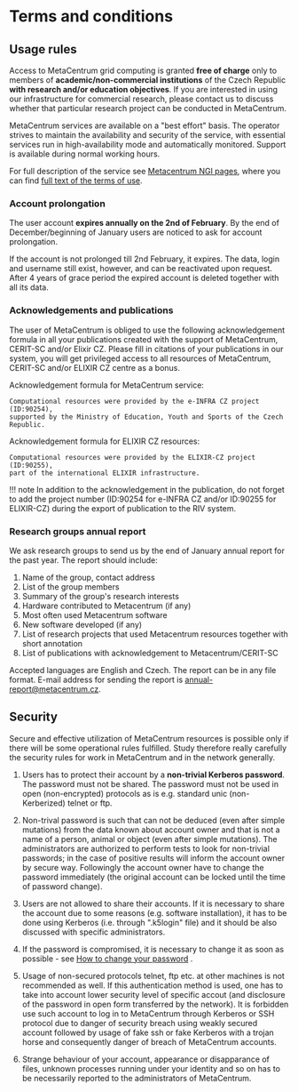 # Terms and conditions

## Usage rules

Access to MetaCentrum grid computing is granted **free of charge** only to members of **academic/non-commercial institutions** of the Czech Republic **with research and/or education objectives**. If you are interested in using our infrastructure for commercial research, please contact us to discuss whether that particular research project can be conducted in MetaCentrum.

MetaCentrum services are available on a "best effort" basis. The operator strives to maintain the availability and security of the service, with essential services run in high-availability mode and automatically monitored. Support is available during normal working hours.

For full description of the service see [Metacentrum NGI pages](https://www.metacentrum.cz), where you can find [full text of the terms of use](https://www.metacentrum.cz/en/about/rules/).

### Account prolongation

The user account **expires annually on the 2nd of February**. By the end of December/beginning of January users are noticed to ask for account prolongation.

If the account is not prolonged till 2nd February, it expires. The data, login and username still exist, however, and can be reactivated upon request. After 4 years of grace period the expired account is deleted together with all its data.
 
### Acknowledgements and publications

The user of MetaCentrum is obliged to use the following acknowledgement formula in all your publications created with the support of MetaCentrum, CERIT-SC and/or Elixir CZ. Please fill in citations of your publications in our system, you will get privileged access to all resources of MetaCentrum, CERIT-SC and/or ELIXIR CZ centre as a bonus.

Acknowledgement formula for MetaCentrum service:

    Computational resources were provided by the e-INFRA CZ project (ID:90254),
    supported by the Ministry of Education, Youth and Sports of the Czech Republic.

Acknowledgement formula for ELIXIR CZ resources:

    Computational resources were provided by the ELIXIR-CZ project (ID:90255),
    part of the international ELIXIR infrastructure.

!!! note
    In addition to the acknowledgement in the publication, do not forget to add the project number (ID:90254 for e-INFRA CZ and/or ID:90255 for ELIXIR-CZ) during the export of publication to the RIV system.
 
### Research groups annual report

We ask research groups to send us by the end of January annual report for the past year. The report should include:

1. Name of the group, contact address
2. List of the group members
3. Summary of the group's research interests
3. Hardware contributed to Metacentrum (if any)
4. Most often used Metacentrum software
5. New software developed (if any)
6. List of research projects that used Metacentrum resources together with short annotation
7. List of publications with acknowledgement to Metacentrum/CERIT-SC

Accepted languages are English and Czech. The report can be in any file format. E-mail address for sending the report is <annual-report@metacentrum.cz>. 

## Security

Secure and effective utilization of MetaCentrum resources is possible only if there will be some operational rules fulfilled. Study therefore really carefully the security rules for work in MetaCentrum and in the network generally.

1. Users has to protect their account by a **non-trivial Kerberos password**. The password must not be shared. The password must not be used in open (non-encrypted) protocols as is e.g. standard unic (non-Kerberized) telnet or ftp.
   
2. Non-trival password is such that can not be deduced (even after simple mutations) from the data known about account owner and that is not a name of a person, animal or object (even after simple mutations). The administrators are authorized to perform tests to look for non-trivial passwords; in the case of positive results will inform the account owner by secure way. Followingly the account owner have to change the password immediately (the original account can be locked until the time of password change).

3. Users are not allowed to share their accounts. If it is necessary to share the account due to some reasons (e.g. software installation), it has to be done using Kerberos (i.e. through ".k5login" file) and it should be also discussed with specific administrators.

4. If the password is compromised, it is necessary to change it as soon as possible - see [How to change your password](/access/account/#password-change)     .

5. Usage of non-secured protocols telnet, ftp etc. at other machines is not recommended as well. If this authentication method is used, one has to take into account lower security level of specific accout (and disclosure of the password in open form transferred by the network). It is forbidden use such account to log in to MetaCentrum through Kerberos or SSH protocol due to danger of security breach using weakly secured account followed by usage of fake ssh or fake Kerberos with a trojan horse and consequently danger of breach of MetaCentrum accounts.

6. Strange behaviour of your account, appearance or disapparance of files, unknown processes running under your identity and so on has to be necessarily reported to the administrators of MetaCentrum.

